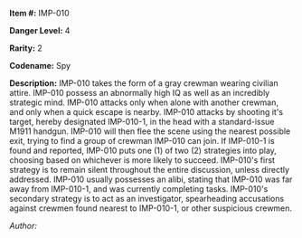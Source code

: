 **Item #:** 
IMP-010

**Danger Level:** 4

**Rarity:** 2

**Codename:** 
Spy

**Description:** 
IMP-010 takes the form of a gray crewman wearing civilian attire. IMP-010 possess an abnormally high IQ as well as an incredibly strategic mind. IMP-010 attacks only when alone with another crewman, and only when a quick escape is nearby. IMP-010 attacks by shooting it's target, hereby designated IMP-010-1, in the head with a standard-issue M1911 handgun. IMP-010 will then flee the scene using the nearest possible exit, trying to find a group of crewman IMP-010 can join. If IMP-010-1 is found and reported, IMP-010 puts one (1) of two (2) strategies into play, choosing based on whichever is more likely to succeed. IMP-010's first strategy is to remain silent throughout the entire discussion, unless directly addressed. IMP-010 usually possesses an alibi, stating that IMP-010 was far away from IMP-010-1, and was currently completing tasks. IMP-010's secondary strategy is to act as an investigator, spearheading accusations against crewmen found nearest to IMP-010-1, or other suspicious crewmen.

*Author:*
